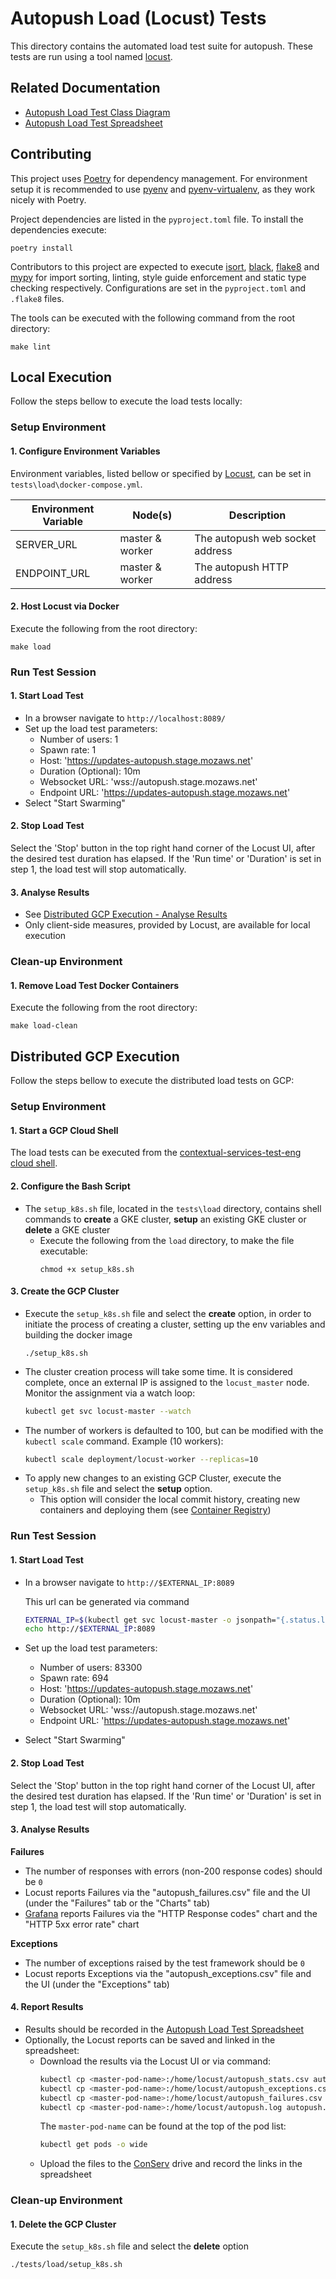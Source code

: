 # Autopush Load (Locust) Tests

This directory contains the automated load test suite for autopush. These tests are run
using a tool named [locust][1].

## Related Documentation

* [Autopush Load Test Class Diagram][2]
* [Autopush Load Test Spreadsheet][3]

## Contributing

This project uses [Poetry][4] for dependency management. For environment setup it is
recommended to use [pyenv][5] and [pyenv-virtualenv][6], as they work nicely with
Poetry.

Project dependencies are listed in the `pyproject.toml` file.
To install the dependencies execute:

```shell
poetry install
```

Contributors to this project are expected to execute [isort][7], [black][8], [flake8][9]
and [mypy][10] for import sorting, linting, style guide enforcement and static type
checking respectively. Configurations are set in the `pyproject.toml` and `.flake8`
files.

The tools can be executed with the following command from the root directory:

```shell
make lint
```

## Local Execution

Follow the steps bellow to execute the load tests locally:

### Setup Environment

#### 1. Configure Environment Variables

Environment variables, listed bellow or specified by [Locust][11], can be set in
`tests\load\docker-compose.yml`.

| Environment Variable | Node(s)          | Description                     |
|----------------------|------------------|---------------------------------|
| SERVER_URL           | master & worker  | The autopush web socket address |
| ENDPOINT_URL         | master & worker  | The autopush HTTP address       |

#### 2. Host Locust via Docker

Execute the following from the root directory:

```shell
make load
```

### Run Test Session

#### 1. Start Load Test

* In a browser navigate to `http://localhost:8089/`
* Set up the load test parameters:
    * Number of users: 1
    * Spawn rate: 1
    * Host: 'https://updates-autopush.stage.mozaws.net'
    * Duration (Optional): 10m
    * Websocket URL: 'wss://autopush.stage.mozaws.net'
    * Endpoint URL: 'https://updates-autopush.stage.mozaws.net'
* Select "Start Swarming"

#### 2. Stop Load Test

Select the 'Stop' button in the top right hand corner of the Locust UI, after the
desired test duration has elapsed. If the 'Run time' or 'Duration' is set in step 1,
the load test will stop automatically.

#### 3. Analyse Results

* See [Distributed GCP Execution - Analyse Results](#3-analyse-results-1)
* Only client-side measures, provided by Locust, are available for local execution

### Clean-up Environment

#### 1. Remove Load Test Docker Containers

Execute the following from the root directory:

```shell
make load-clean
```

## Distributed GCP Execution

Follow the steps bellow to execute the distributed load tests on GCP:

### Setup Environment

#### 1. Start a GCP Cloud Shell

The load tests can be executed from the [contextual-services-test-eng cloud shell][12].

#### 2. Configure the Bash Script

* The `setup_k8s.sh` file, located in the `tests\load` directory, contains
  shell commands to **create** a GKE cluster, **setup** an existing GKE cluster or
  **delete** a GKE cluster
    * Execute the following from the `load` directory, to make the file executable:
      ```shell
      chmod +x setup_k8s.sh
      ```

#### 3. Create the GCP Cluster

* Execute the `setup_k8s.sh` file and select the **create** option, in order to
  initiate the process of creating a cluster, setting up the env variables and
  building the docker image
  ```shell
  ./setup_k8s.sh
  ```
* The cluster creation process will take some time. It is considered complete, once
  an external IP is assigned to the `locust_master` node. Monitor the assignment via
  a watch loop:
  ```bash
  kubectl get svc locust-master --watch
  ```
* The number of workers is defaulted to 100, but can be modified with the
  `kubectl scale` command. Example (10 workers):
  ```bash
  kubectl scale deployment/locust-worker --replicas=10
  ```
* To apply new changes to an existing GCP Cluster, execute the `setup_k8s.sh` file and
  select the **setup** option.
    * This option will consider the local commit history, creating new containers and
      deploying them (see [Container Registry][13])

### Run Test Session

#### 1. Start Load Test

* In a browser navigate to `http://$EXTERNAL_IP:8089`

  This url can be generated via command
  ```bash
  EXTERNAL_IP=$(kubectl get svc locust-master -o jsonpath="{.status.loadBalancer.ingress[0].ip}")
  echo http://$EXTERNAL_IP:8089
  ```

* Set up the load test parameters:
    * Number of users: 83300
    * Spawn rate: 694
    * Host: 'https://updates-autopush.stage.mozaws.net'
    * Duration (Optional): 10m
    * Websocket URL: 'wss://autopush.stage.mozaws.net'
    * Endpoint URL: 'https://updates-autopush.stage.mozaws.net'
* Select "Start Swarming"

#### 2. Stop Load Test

Select the 'Stop' button in the top right hand corner of the Locust UI, after the
desired test duration has elapsed. If the 'Run time' or 'Duration' is set in step 1,
the load test will stop automatically.

#### 3. Analyse Results

**Failures**

* The number of responses with errors (non-200 response codes) should be `0`
* Locust reports Failures via the "autopush_failures.csv" file and the UI
  (under the "Failures" tab or the "Charts" tab)
* [Grafana][14] reports Failures via the "HTTP Response codes" chart and the
  "HTTP 5xx error rate" chart

**Exceptions**

* The number of exceptions raised by the test framework should be `0`
* Locust reports Exceptions via the "autopush_exceptions.csv" file and the UI
  (under the "Exceptions" tab)

#### 4. Report Results

* Results should be recorded in the [Autopush Load Test Spreadsheet][3]
* Optionally, the Locust reports can be saved and linked in the spreadsheet:
    * Download the results via the Locust UI or via command:
        ```bash
        kubectl cp <master-pod-name>:/home/locust/autopush_stats.csv autopush_stats.csv
        kubectl cp <master-pod-name>:/home/locust/autopush_exceptions.csv autopush_exceptions.csv
        kubectl cp <master-pod-name>:/home/locust/autopush_failures.csv autopush_failures.csv
        kubectl cp <master-pod-name>:/home/locust/autopush.log autopush.log
        ```
      The `master-pod-name` can be found at the top of the pod list:
        ```bash 
        kubectl get pods -o wide
        ```
    * Upload the files to the [ConServ][15] drive and record the links in the
      spreadsheet

### Clean-up Environment

#### 1. Delete the GCP Cluster

Execute the `setup_k8s.sh` file and select the **delete** option

```shell
./tests/load/setup_k8s.sh
```

[1]: https://locust.io/
[2]: https://miro.com/app/board/uXjVMx-kx9Q=/
[3]: https://docs.google.com/spreadsheets/d/1-nF8zR98IiLZlwP0ISwOB8cWRs74tJGM1PpgDSWdayE/edit#gid=0
[4]: https://python-poetry.org/docs/#installation
[5]: https://github.com/pyenv/pyenv#installation
[6]: https://github.com/pyenv/pyenv-virtualenv#installation
[7]: https://pycqa.github.io/isort/
[8]: https://black.readthedocs.io/en/stable/
[9]: https://flake8.pycqa.org/en/latest/
[10]: https://mypy-lang.org/
[11]: https://docs.locust.io/en/stable/configuration.html#environment-variables
[12]: https://console.cloud.google.com/home/dashboard?q=search&referrer=search&project=spheric-keel-331521&cloudshell=false
[13]: https://console.cloud.google.com/compute/instances?project=spheric-keel-331521
[14]: https://earthangel-b40313e5.influxcloud.net/d/do4mmwcVz/autopush-gcp?orgId=1&refresh=1m
[15]: https://drive.google.com/file/d/1dETF1LhW3Msw54cp7iJ4pMPeZWEv3sUg/view?usp=drive_link
